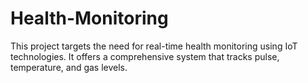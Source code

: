 # Health-Monitoring
This project targets the need for real-time health monitoring using IoT technologies. It offers a comprehensive system that tracks pulse, temperature, and gas levels.
